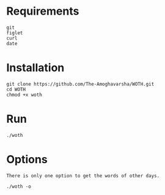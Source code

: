 <h1>Requirements</h1>

```
git
figlet
curl
date
```

<h1>Installation</h1>

```
git clone https://github.com/The-Amoghavarsha/WOTH.git
cd WOTH
chmod +x woth
```

<h1>Run</h1>

```
./woth
```

<h1>Options</h1>

```
There is only one option to get the words of other days. 

./woth -o 
```

